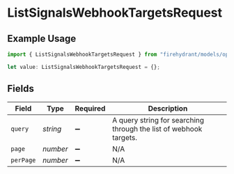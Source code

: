 # ListSignalsWebhookTargetsRequest

## Example Usage

```typescript
import { ListSignalsWebhookTargetsRequest } from "firehydrant/models/operations";

let value: ListSignalsWebhookTargetsRequest = {};
```

## Fields

| Field                                                             | Type                                                              | Required                                                          | Description                                                       |
| ----------------------------------------------------------------- | ----------------------------------------------------------------- | ----------------------------------------------------------------- | ----------------------------------------------------------------- |
| `query`                                                           | *string*                                                          | :heavy_minus_sign:                                                | A query string for searching through the list of webhook targets. |
| `page`                                                            | *number*                                                          | :heavy_minus_sign:                                                | N/A                                                               |
| `perPage`                                                         | *number*                                                          | :heavy_minus_sign:                                                | N/A                                                               |